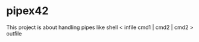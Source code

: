 # pipex42
This project is about handling pipes like shell  &lt; infile cmd1 | cmd2 | cmd2 > outfile 

